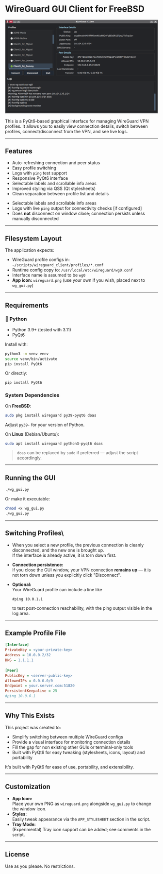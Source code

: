 # WireGuard GUI Client for FreeBSD
![Screenshot](images/screenshot1.png)


This is a PyQt6-based graphical interface for managing WireGuard VPN profiles. It allows you to easily view connection details, switch between profiles, connect/disconnect from the VPN, and see live logs.

---

## Features

* Auto-refreshing connection and peer status
* Easy profile switching
* Logs with `ping` test support
* Responsive PyQt6 interface
* Selectable labels and scrollable info areas
* Improved styling via QSS (Qt stylesheets)
* Clean separation between profile list and details
- Selectable labels and scrollable info areas
- Logs with live `ping` output for connectivity checks [if configured]
- Does **not** disconnect on window close; connection persists unless manually disconnected  


---

## Filesystem Layout

The application expects:

* WireGuard profile configs in: `~/scripts/wireguard_client/profiles/*.conf`
* Runtime config copy to: `/usr/local/etc/wireguard/wg0.conf`
* Interface name is assumed to be `wg0`
* **App icon:** `wireguard.png` (use your own if you wish, placed next to `wg_gui.py`)


---

##  Requirements

### 🐍 Python

* Python 3.9+ (tested with 3.11)
* PyQt6

Install with:

```bash
python3 -m venv venv
source venv/bin/activate
pip install PyQt6
```

Or directly:

```bash
pip install PyQt6
```

###  System Dependencies

On **FreeBSD**:

```bash
sudo pkg install wireguard py39-pyqt6 doas
```

Adjust `py39-` for your version of Python.

On **Linux** (Debian/Ubuntu):

```bash
sudo apt install wireguard python3-pyqt6 doas
```

> `doas` can be replaced by `sudo` if preferred — adjust the script accordingly.

---

## Running the GUI

```bash
./wg_gui.py
```

Or make it executable:

```bash
chmod +x wg_gui.py
./wg_gui.py
```

---

##  Switching Profiles\

* When you select a new profile, the previous connection is cleanly disconnected, and the new one is brought up.  
  If the interface is already active, it is torn down first.

* **Connection persistence:**  
  If you close the GUI window, your VPN connection **remains up** — it is not torn down unless you explicitly click "Disconnect".

* **Optional:**  
  Your WireGuard profile can include a line like  
  ```
  #ping 10.0.1.1
  ```
  to test post-connection reachability, with the ping output visible in the log area.

---

##  Example Profile File

```ini
[Interface]
PrivateKey = <your-private-key>
Address = 10.0.0.2/32
DNS = 1.1.1.1

[Peer]
PublicKey = <server-public-key>
AllowedIPs = 0.0.0.0/0
Endpoint = your.server.com:51820
PersistentKeepalive = 25
#ping 10.0.0.1
```

---

##  Why This Exists

This project was created to:

* Simplify switching between multiple WireGuard configs
* Provide a visual interface for monitoring connection details
* Fill the gap for non existing other GUIs or terminal-only tools
* Built with PyQt6 for easy tweaking (stylesheets, icons, layout) and portability

It's built with PyQt6 for ease of use, portability, and extensibility.

---

## Customization

* **App Icon:**  
  Place your own PNG as `wireguard.png` alongside `wg_gui.py` to change the window icon.
* **Styles:**  
  Easily tweak appearance via the `APP_STYLESHEET` section in the script.
* **Tray Mode:**  
  (Experimental) Tray icon support can be added; see comments in the script.

---

## License
Use as you please. No restrictions.

